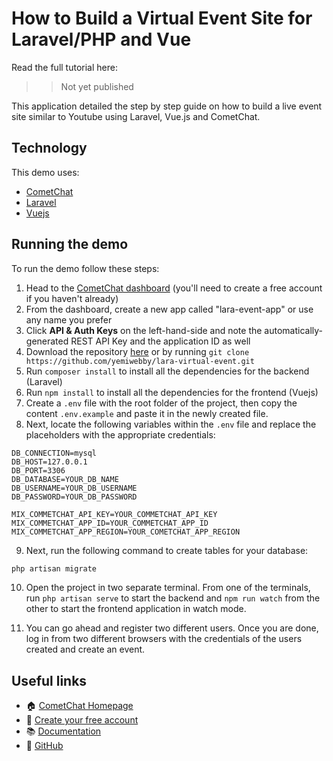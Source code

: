# How to Build a Virtual Event Site for Laravel/PHP and Vue

Read the full tutorial here:

> > Not yet published

This application detailed the step by step guide on how to build a live event site similar to Youtube using Laravel, Vue.js and CometChat.

## Technology

This demo uses:

-   [CometChat](https://cometchat.com/)
-   [Laravel](https://laravel.com/)
-   [Vuejs](https://vuejs.org/)

## Running the demo

To run the demo follow these steps:

1. Head to the [CometChat dashboard](https://app.cometchat.com/) (you'll need to create a free account if you haven't already)
2. From the dashboard, create a new app called "lara-event-app" or use any name you prefer
3. Click **API & Auth Keys** on the left-hand-side and note the automatically-generated REST API Key and the application ID as well
4. Download the repository [here](https://github.com/yemiwebby/lara-virtual-event/archive/master.zip) or by running `git clone https://github.com/yemiwebby/lara-virtual-event.git`
5. Run `composer install` to install all the dependencies for the backend (Laravel)
6. Run `npm install` to install all the dependencies for the frontend (Vuejs)
7. Create a `.env` file with the root folder of the project, then copy the content `.env.example` and paste it in the newly created file.
8. Next, locate the following variables within the `.env` file and replace the placeholders with the appropriate credentials:

```
DB_CONNECTION=mysql
DB_HOST=127.0.0.1
DB_PORT=3306
DB_DATABASE=YOUR_DB_NAME
DB_USERNAME=YOUR_DB_USERNAME
DB_PASSWORD=YOUR_DB_PASSWORD

MIX_COMMETCHAT_API_KEY=YOUR_COMMETCHAT_API_KEY
MIX_COMMETCHAT_APP_ID=YOUR_COMMETCHAT_APP_ID
MIX_COMMETCHAT_APP_REGION=YOUR_COMETCHAT_APP_REGION
```

9. Next, run the following command to create tables for your database:

```bash
php artisan migrate
```

10. Open the project in two separate terminal. From one of the terminals, run `php artisan serve` to start the backend and `npm run watch` from the other to start the frontend application in watch mode.

11. You can go ahead and register two different users. Once you are done, log in from two different browsers with the credentials of the users created and create an event.

## Useful links

-   🏠 [CometChat Homepage](https://www.cometchat.com/pro)
-   🚀 [Create your free account](https://app.cometchat.com/#/apps)
-   📚 [Documentation](https://prodocs.cometchat.com/docs)
-   👾 [GitHub](https://github.com/CometChat-Pro)
